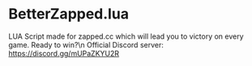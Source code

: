 # BetterZapped.lua
LUA Script made for zapped.cc which will lead you to victory on every game. Ready to win?\n
Official Discord server: https://discord.gg/mUPaZKYU2R
